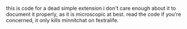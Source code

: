 this is code for a dead simple extension
i don't care enough about it to document it properly, as it is microscopic at best.
read the code if you're concerned, it only kills minnitchat on fextralife.
